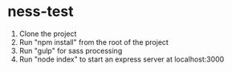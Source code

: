 # ness-test
1. Clone the project
2. Run "npm install" from the root of the project
3. Run "gulp" for sass processing
4. Run "node index" to start an express server at localhost:3000
